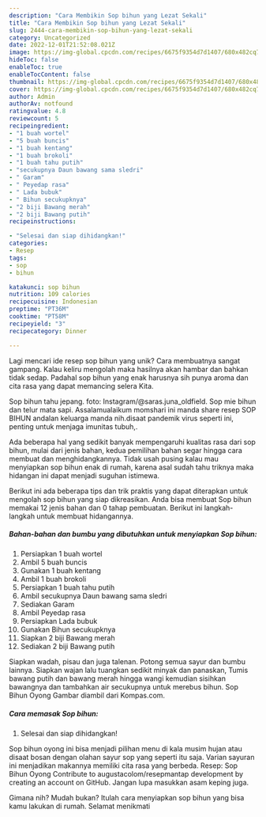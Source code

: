 ```yaml
---
description: "Cara Membikin Sop bihun yang Lezat Sekali"
title: "Cara Membikin Sop bihun yang Lezat Sekali"
slug: 2444-cara-membikin-sop-bihun-yang-lezat-sekali
category: Uncategorized
date: 2022-12-01T21:52:08.021Z
image: https://img-global.cpcdn.com/recipes/6675f9354d7d1407/680x482cq70/sop-bihun-foto-resep-utama.jpg
hideToc: false
enableToc: true
enableTocContent: false
thumbnail: https://img-global.cpcdn.com/recipes/6675f9354d7d1407/680x482cq70/sop-bihun-foto-resep-utama.jpg
cover: https://img-global.cpcdn.com/recipes/6675f9354d7d1407/680x482cq70/sop-bihun-foto-resep-utama.jpg
author: Admin
authorAv: notfound
ratingvalue: 4.8
reviewcount: 5
recipeingredient:
- "1 buah wortel"
- "5 buah buncis"
- "1 buah kentang"
- "1 buah brokoli"
- "1 buah tahu putih"
- "secukupnya Daun bawang sama sledri"
- " Garam"
- " Peyedap rasa"
- " Lada bubuk"
- " Bihun secukupknya"
- "2 biji Bawang merah"
- "2 biji Bawang putih"
recipeinstructions:

- "Selesai dan siap dihidangkan!"
categories:
- Resep
tags:
- sop
- bihun

katakunci: sop bihun 
nutrition: 109 calories
recipecuisine: Indonesian
preptime: "PT36M"
cooktime: "PT58M"
recipeyield: "3"
recipecategory: Dinner

---
```





Lagi mencari ide resep sop bihun yang unik? Cara membuatnya sangat gampang. Kalau keliru mengolah maka hasilnya akan hambar dan bahkan tidak sedap. Padahal sop bihun yang enak harusnya sih punya aroma dan cita rasa yang dapat memancing selera Kita.





Sop bihun tahu jepang. foto: Instagram/@saras.juna_oldfield. Sop mie bihun dan telur mata sapi. Assalamualaikum momshari ini manda share resep SOP BIHUN andalan keluarga manda nih.disaat pandemik virus seperti ini, penting untuk menjaga imunitas tubuh,.

Ada beberapa hal yang sedikit banyak mempengaruhi kualitas rasa dari sop bihun, mulai dari jenis bahan, kedua pemilihan bahan segar hingga cara membuat dan menghidangkannya. Tidak usah pusing kalau mau menyiapkan sop bihun enak di rumah, karena asal sudah tahu triknya maka hidangan ini dapat menjadi suguhan istimewa.






Berikut ini ada beberapa tips dan trik praktis yang dapat diterapkan untuk mengolah sop bihun yang siap dikreasikan. Anda bisa membuat Sop bihun memakai 12 jenis bahan dan 0 tahap pembuatan. Berikut ini langkah-langkah untuk membuat hidangannya.

<!--inarticleads1-->

##### Bahan-bahan dan bumbu yang dibutuhkan untuk menyiapkan Sop bihun:

1. Persiapkan 1 buah wortel
1. Ambil 5 buah buncis
1. Gunakan 1 buah kentang
1. Ambil 1 buah brokoli
1. Persiapkan 1 buah tahu putih
1. Ambil secukupnya Daun bawang sama sledri
1. Sediakan  Garam
1. Ambil  Peyedap rasa
1. Persiapkan  Lada bubuk
1. Gunakan  Bihun secukupknya
1. Siapkan 2 biji Bawang merah
1. Sediakan 2 biji Bawang putih


Siapkan wadah, pisau dan juga talenan. Potong semua sayur dan bumbu lainnya. Siapkan wajan lalu tuangkan sedikit minyak dan panaskan, Tumis bawang putih dan bawang merah hingga wangi kemudian sisihkan bawangnya dan tambahkan air secukupnya untuk merebus bihun. Sop Bihun Oyong Gambar diambil dari Kompas.com. 

<!--inarticleads2-->

##### Cara memasak Sop bihun:


1. Selesai dan siap dihidangkan!

Sop bihun oyong ini bisa menjadi pilihan menu di kala musim hujan atau disaat bosan dengan olahan sayur sop yang seperti itu saja. Varian sayuran ini menjadikan makannya memiliki cita rasa yang berbeda. Resep: Sop Bihun Oyong Contribute to augustacolom/resepmantap development by creating an account on GitHub. Jangan lupa masukkan asam keping juga. 

Gimana nih? Mudah bukan? Itulah cara menyiapkan sop bihun yang bisa kamu lakukan di rumah. Selamat menikmati
